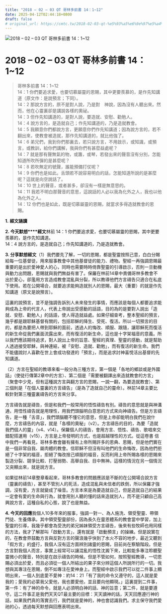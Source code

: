 ```yaml
---
title: "2018 – 02 – 03 QT 哥林多前書 14：1~12"
date: 2025-04-12T02:44:18+0800
draft: false
# original_url: https://cmtc.tw/2018-02-03-qt-%e5%93%a5%e6%9e%97%e5%a4%9a%e5%89%8d%e6%9b%b8-14%ef%bc%9a112
---
```


![2018 – 02 – 03 QT 哥林多前書 14：1~12](/images/qt.jpg   "2018 – 02 – 03 QT 哥林多前書 14：1~12")

# 2018 – 02 – 03 QT 哥林多前書 14：1~12

> 哥林多前書 14：1~12  
> 14：1 你們要追求愛，也要切慕屬靈的恩賜，其中更要羨慕的，是作先知講道（原文作：是說預言；下同）。  
> 14：2 那說方言的，原不是對人說，乃是對　神說，因為沒有人聽出來。然而，他在心靈裏卻是講說各樣的奧祕。  
> 14：3 但作先知講道的，是對人說，要造就、安慰、勸勉人。  
> 14：4 說方言的，是造就自己；作先知講道的，乃是造就教會。  
> 14：5 我願意你們都說方言，更願意你們作先知講道；因為說方言的，若不翻出來，使教會被造就，那作先知講道的，就比他強了。  
> 14：6 弟兄們，我到你們那裏去，若只說方言，不用啟示，或知識，或預言，或教訓，給你們講解，我與你們有甚麼益處呢？  
> 14：7 就是那有聲無氣的物，或簫，或琴，若發出來的聲音沒有分別，怎能知道所吹所彈的是甚麼呢？  
> 14：8 若吹無定的號聲，誰能預備打仗呢？  
> 14：9 你們也是如此。舌頭若不說容易明白的話，怎能知道所說的是甚麼呢？這就是向空說話了。  
> 14：10 世上的聲音，或者甚多，卻沒有一樣是無意思的。  
> 14：11 我若不明白那聲音的意思，這說話的人必以我為化外之人，我也以他為化外之人。  
> 14：12 你們也是如此，既是切慕屬靈的恩賜，就當求多得造就教會的恩賜。

**1.** **經文誦讀**

**2. 今天默想****經文**林前 14：1 你們要追求愛，也要切慕屬靈的恩賜，其中更要羨慕的，是作先知講道。  
14：4 說方言的，是造就自己；作先知講道的，乃是造就教會。

**3. 分享默想經文**（1）我們要先了解，一切的恩賜，都是聖靈按照己意，白白分賜給每一位基督徒，用來服事教會中其他基督徒的能力、禮物。聖經一再強調恩賜最重要的是出於愛神愛人的心，同時也需要時時倚靠聖靈的引導啟示，否則一旦動機與動力出問題，恩賜就與我們無益有害了。保羅在林前14章中責備哥林多教會不出於愛心，卻濫用方言造成教會混亂與分裂，所以教導他們方言禱告只適合在私底下使用。若在公開場合，就要追求能夠造就別人的恩賜，最大（重要）的就是作先知講道（原文是說預言）。

這裏的說預言，並不是強調告訴別人未來發生的事情，而應該是每個人都要追求能夠成為上帝的代言人，代表上帝說出受感動的話語，目的為的是要對人說出「造就、安慰、勸勉人」的話語，使人得造就益處。如果仔細查考，整本聖經的預言，幾乎都是跟耶穌基督有關的，包括耶穌的降生、受死、復活。所以一切預言的目的，都是為要把人帶到耶穌的面前，透過人的悔改、順服、跟隨，讓耶穌死而復活的新生命從我們裏面流露出來，而有復活的新生命，這也是十字架福音的意義。所以我們應該期待追求，對人說出上帝的旨意、聖經的真理、聖靈的感動，就是幫助人透過接受耶穌，與神連結，被「安慰、造就、勸勉」，而有復活的新生命。我們不能儘說討人喜歡在世上會成功發達的「預言」，而是追求討神喜悅活出基督的先知講道。

（2）方言在聖經的教導來看一般分為三種方言，第一個是「各地的鄉談或是外國話」（使徒行傳第2章中的方言）、第二個是「需要被翻譯出來造就教會的方言」（聚會中少見，但有這種說方言與翻方言的恩賜，一說一翻，為要造就教會）、第三個則是「在個人靈裏的方言禱告」（是為了造就自己的靈命）。林前14章主要比較針對第三種靈裏禱告的方言來分享。

方言禱告就是禱告，但是和我們一般常用的悟性禱告有別。禱告的意思就是與神溝通，用悟性禱告就是用理性，用我們頭腦明白意思的方式來向神禱告。但是方言禱告，是一種「舌音」，我們頭腦聽不懂它的意思，但是上帝卻能明白我們在說什麼，方言禱告的內容，就是「各樣的奧秘」（v2）。方言禱告的目的，為要「造就我們個人的靈」（v4、v14）。保羅個人的禱告，會用方言、悟性、禱告、歌唱來交錯配搭運用（v15），方言是上帝發明的方式，也是超越理性的方式。從這卷書 信中我們一再看見，哥林多教會雖有擁有上帝所賜許多的恩典、恩賜，但是他們實在是一個非常自我、屬肉體的教會。信耶穌不但沒有叫他們的生命悔改，因為他們拒絕了十字架的福音，拒絕了悔改捨己順服的福音，反而利用上帝所賜各樣的恩賜來製造分裂、競爭比較、打壓弱勢、高舉自我、目中無神。這樣的情況在另一個情況又突顯出來，就是說方言。

如果從林前14章整章看起來，哥林多教會的問題應該是不斷的在公開場合說方言（靈裏的禱告），甚至不管別人的死活，造成混亂與未信者的跌倒，所以保羅才強調，沒有愛，方言就變成了噪音。方言本來是為要造就自己，但是造就自己的結果一定會有愛的生命與行為，就會用別人聽的懂的話來造就別人，而不是只顧自己高興說方言，這種自私的心態，說了也是無益。

**4. 今天的回應**我個人10多年來的服事，強調一對一、為人施洗、領受聖靈、帶領門徒、生養傳承。其中領受聖靈部份，因為長久在靈恩體系的教會當中學習，加上聖靈的引導，我幾乎都會為受洗的弟兄姊妹領受方言禱告，後來有些牧師也用同樣的方法，我才了解那叫「啟動方言」，還有就是「啟動預言」的操練。但是說實在的，在教會界鼓勵方言與反對方言的聲浪幾乎快到了水火不容的地步，最近又聽到「假方言」的盛行，我個人沒有這方面辨別諸靈的恩賜，目前尚在察驗階段。但是方言對我個人而言，事實上經常可以讓混亂的悟性沈澱下來，比較能多專注聆聽聖靈微小的聲音，特別是在啟示禱告的時候。但是不管如何，按照聖經教導，一切恩賜必須出於愛，而且必須從一個人所結出的果子來分辨這個人所說所行的一切。我想與其專注在恩賜，倒不如專注在愛神身上。而聖經中啟示我們可以從二件事上顯明出來，一個人到底愛不愛神：約14：21「有了我的命令又遵守的，這人就是愛我的；愛我的必蒙我父愛他，我也要愛他，並且要向他顯現。」這裏提到二件事，第一件：有了神的命令，就是人必須明白神的話、神的旨意；第二件，就是要遵守。這二件事正是我們天天QT最主要的目標：天天讀神的話，天天回應遵行神的話，如果我們真的落實去行，我們就是愛神的，神也會認識我們。求主保守我們愛祂的心，透過每天默想與回應表明出來。